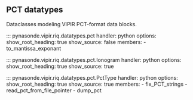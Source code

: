 ## PCT datatypes

Dataclasses modeling VIPIR PCT-format data blocks.

::: pynasonde.vipir.riq.datatypes.pct
    handler: python
    options:
        show_root_heading: true
        show_source: false
        members:
            - to_mantissa_exponant

::: pynasonde.vipir.riq.datatypes.pct.Ionogram
    handler: python
    options:
        show_root_heading: true
        show_source: true

::: pynasonde.vipir.riq.datatypes.pct.PctType
    handler: python
    options:
        show_root_heading: true
        show_source: true
        members:
            - fix_PCT_strings
            - read_pct_from_file_pointer
            - dump_pct